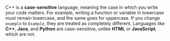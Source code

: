 C++ is a **case-sensitive** language, meaning the case in which you write your code matters. For example, writing a function or variable in lowercase must remain lowercase, and the same goes for uppercase. If you change `example` to `Example`, they are treated as completely different. Languages like **C++**, **Java**, and **Python** are case-sensitive, unlike **HTML** or **JavaScript**, which are not.

